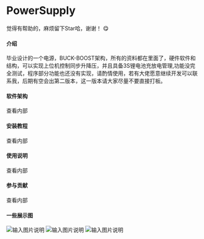 # PowerSupply
觉得有帮助的，麻烦留下Star哈，谢谢！ :yum: 
#### 介绍
毕业设计的一个电源，BUCK-BOOST架构，所有的资料都在里面了，硬件软件和结构，可以实现上位机控制同步升降压，并且具备3S锂电池充放电管理,功能没完全测试，程序部分功能也还没有实现，请酌情使用，若有大佬愿意继续开发可以联系我，后期有空会出第二版本，这一版本请大家尽量不要直接打板。

#### 软件架构
查看内部


#### 安装教程
查看内部

#### 使用说明
查看内部

#### 参与贡献
查看内部


#### 一些展示图

![输入图片说明](https://images.gitee.com/uploads/images/2021/0601/134001_9cfb0a6d_7907609.png "图片1.png")
![输入图片说明](https://images.gitee.com/uploads/images/2021/0601/134010_d6e246bf_7907609.jpeg "图片2.jpg")
![输入图片说明](https://images.gitee.com/uploads/images/2021/0601/134018_94e11f71_7907609.jpeg "图片3.jpg")